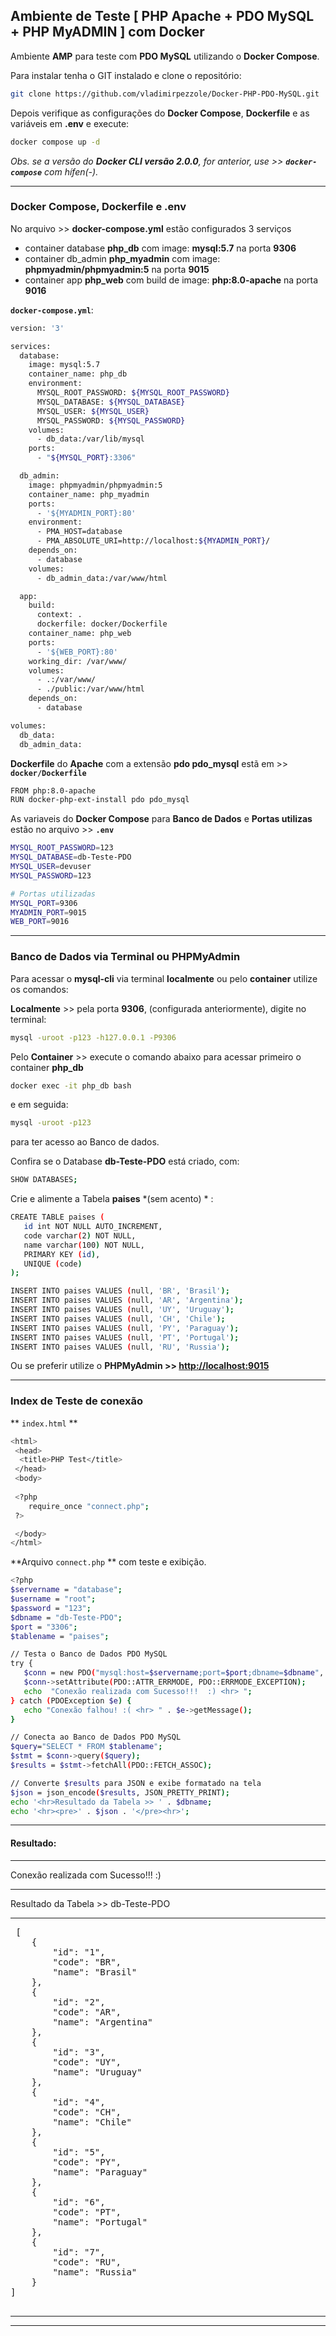 ## Ambiente de Teste [ PHP Apache + PDO MySQL + PHP MyADMIN ] com Docker

Ambiente **AMP** para teste com  **PDO MySQL** utilizando o **Docker Compose**.

Para instalar tenha o GIT instalado e clone o repositório:

```bash
git clone https://github.com/vladimirpezzole/Docker-PHP-PDO-MySQL.git
```

Depois verifique as configurações do **Docker Compose**, **Dockerfile** e as variáveis em **.env** e execute:

```bash
docker compose up -d
```
*Obs. se a versão do **Docker CLI versão 2.0.0**, for anterior, use >> **`docker-compose`** com hífen(-).*


<hr>


### Docker Compose, Dockerfile e .env

No arquivo >> **docker-compose.yml** estão configurados 3 serviços

- container database **php_db** com image: **mysql:5.7** na porta **9306**
- container db_admin **php_myadmin** com image: **phpmyadmin/phpmyadmin:5** na porta **9015**
- container app **php_web** com build de image: **php:8.0-apache** na porta **9016**





**`docker-compose.yml`**:
```bash
version: '3'

services:
  database:
    image: mysql:5.7
    container_name: php_db
    environment:
      MYSQL_ROOT_PASSWORD: ${MYSQL_ROOT_PASSWORD}
      MYSQL_DATABASE: ${MYSQL_DATABASE}
      MYSQL_USER: ${MYSQL_USER}
      MYSQL_PASSWORD: ${MYSQL_PASSWORD}
    volumes:
      - db_data:/var/lib/mysql
    ports:
      - "${MYSQL_PORT}:3306"

  db_admin:
    image: phpmyadmin/phpmyadmin:5
    container_name: php_myadmin
    ports:
      - '${MYADMIN_PORT}:80'
    environment:
      - PMA_HOST=database
      - PMA_ABSOLUTE_URI=http://localhost:${MYADMIN_PORT}/
    depends_on:
      - database
    volumes:
      - db_admin_data:/var/www/html

  app:
    build:
      context: .
      dockerfile: docker/Dockerfile
    container_name: php_web
    ports:
      - '${WEB_PORT}:80'
    working_dir: /var/www/
    volumes:
      - .:/var/www/
      - ./public:/var/www/html
    depends_on:
      - database

volumes:
  db_data:
  db_admin_data:

```

**Dockerfile** do **Apache** com a extensão **pdo pdo_mysql** estã em >> **`docker/Dockerfile`**

```bash
FROM php:8.0-apache
RUN docker-php-ext-install pdo pdo_mysql
```

As variaveis do **Docker Compose** para **Banco de Dados** e **Portas utilizas** estão no arquivo >> **`.env`**

```bash
MYSQL_ROOT_PASSWORD=123
MYSQL_DATABASE=db-Teste-PDO
MYSQL_USER=devuser
MYSQL_PASSWORD=123

# Portas utilizadas
MYSQL_PORT=9306
MYADMIN_PORT=9015
WEB_PORT=9016
```

<hr>


### Banco de Dados via Terminal ou PHPMyAdmin


Para acessar o **mysql-cli** via terminal **localmente** ou pelo **container** utilize os comandos:

**Localmente** >> pela porta **9306**, (configurada anteriormente), digite no terminal:
```bash
mysql -uroot -p123 -h127.0.0.1 -P9306
```

Pelo **Container** >> execute o comando abaixo para acessar primeiro o container **php_db**
```bash
docker exec -it php_db bash
```
e em seguida:
```bash
mysql -uroot -p123
```
para ter acesso ao Banco de dados.

Confira se o Database **db-Teste-PDO** está criado, com:
```bash
SHOW DATABASES;
```

Crie e alimente a Tabela **paises** *(sem acento) * :
```bash
CREATE TABLE paises (
   id int NOT NULL AUTO_INCREMENT,
   code varchar(2) NOT NULL,
   name varchar(100) NOT NULL,
   PRIMARY KEY (id),
   UNIQUE (code)
);

INSERT INTO paises VALUES (null, 'BR', 'Brasil');
INSERT INTO paises VALUES (null, 'AR', 'Argentina');
INSERT INTO paises VALUES (null, 'UY', 'Uruguay');
INSERT INTO paises VALUES (null, 'CH', 'Chile');
INSERT INTO paises VALUES (null, 'PY', 'Paraguay');
INSERT INTO paises VALUES (null, 'PT', 'Portugal');
INSERT INTO paises VALUES (null, 'RU', 'Russia');
```


Ou se preferir utilize o **PHPMyAdmin >> [http://localhost:9015](http://localhost:9015)**

<hr>


### Index de Teste de conexão

** `index.html` **

```bash
<html>
 <head>
  <title>PHP Test</title>
 </head>
 <body>
 
 <?php 
 	require_once "connect.php";
 ?>

 </body>
</html>
```



**Arquivo `connect.php` ** com teste e exibição.


```bash
<?php
$servername = "database";
$username = "root";
$password = "123";
$dbname = "db-Teste-PDO";
$port = "3306";
$tablename = "paises";

// Testa o Banco de Dados PDO MySQL
try {
   $conn = new PDO("mysql:host=$servername;port=$port;dbname=$dbname", $username, $password);
   $conn->setAttribute(PDO::ATTR_ERRMODE, PDO::ERRMODE_EXCEPTION);
   echo  "Conexão realizada com Sucesso!!!  :) <hr> ";
} catch (PDOException $e) {
   echo "Conexão falhou! :( <hr> " . $e->getMessage();
}

// Conecta ao Banco de Dados PDO MySQL
$query="SELECT * FROM $tablename";
$stmt = $conn->query($query);
$results = $stmt->fetchAll(PDO::FETCH_ASSOC);

// Converte $results para JSON e exibe formatado na tela
$json = json_encode($results, JSON_PRETTY_PRINT);
echo '<hr>Resultado da Tabela >> ' . $dbname;
echo '<hr><pre>' . $json . '</pre><hr>';


```

<hr>

<h4> Resultado:</h4>

<hr>


 Conexão realizada com Sucesso!!!  :)

 <hr>

 Resultado da Tabela &gt;&gt; db-Teste-PDO

 <hr>

 <pre>
 [
    {
        "id": "1",
        "code": "BR",
        "name": "Brasil"
    },
    {
        "id": "2",
        "code": "AR",
        "name": "Argentina"
    },
    {
        "id": "3",
        "code": "UY",
        "name": "Uruguay"
    },
    {
        "id": "4",
        "code": "CH",
        "name": "Chile"
    },
    {
        "id": "5",
        "code": "PY",
        "name": "Paraguay"
    },
    {
        "id": "6",
        "code": "PT",
        "name": "Portugal"
    },
    {
        "id": "7",
        "code": "RU",
        "name": "Russia"
    }
]

</pre>

<hr>

<hr>